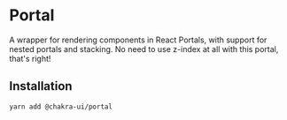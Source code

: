 # Portal

A wrapper for rendering components in React Portals, with support for nested
portals and stacking. No need to use z-index at all with this portal, that's
right!

## Installation

```sh
yarn add @chakra-ui/portal
```
